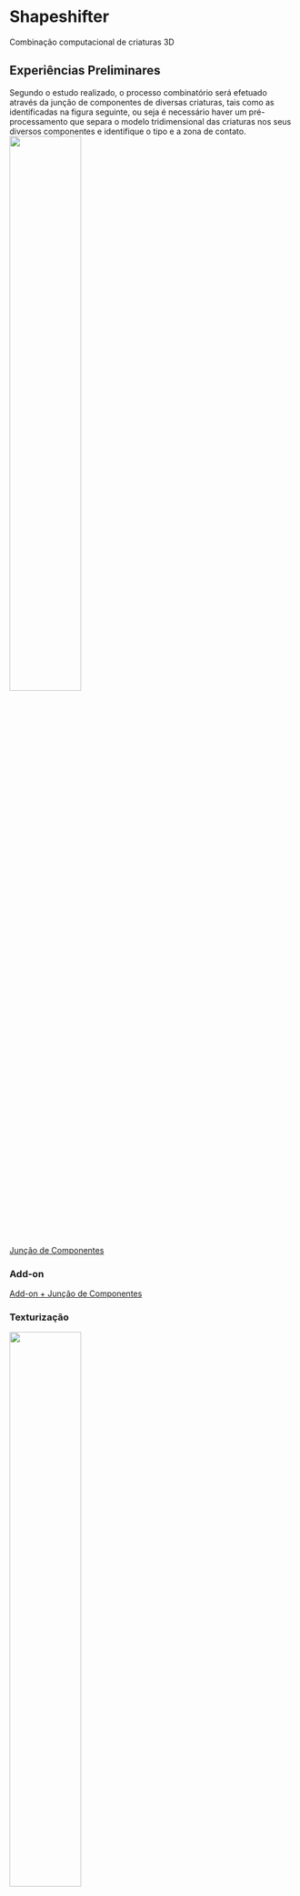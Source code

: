 # Shapeshifter
Combinação computacional de criaturas 3D
## Experiências Preliminares
Segundo o estudo realizado, o processo combinatório será efetuado através da junção de componentes de diversas criaturas, tais como as identificadas na figura seguinte, ou seja é necessário haver um pré-processamento que separa o modelo tridimensional das criaturas nos seus diversos componentes e identifique o tipo e a zona de contato.
<br>
<img src="Experiências%20Preliminares/Imagens/animal_divided.png" width="50%">
<br>
[Junção de Componentes](https://github.com/gouveiafabio98/Shapeshifter/blob/main/Experi%C3%AAncias%20Preliminares/Scripts/Jun%C3%A7%C3%A3o%20de%20Componentes.py)

### Add-on
[Add-on + Junção de Componentes](https://github.com/gouveiafabio98/Shapeshifter/blob/main/Experi%C3%AAncias%20Preliminares/Scripts/Addon%20%2B%20Jun%C3%A7%C3%A3o%20de%20Componentes.py)

### Texturização
<img src="Experiências%20Preliminares/Imagens/texture.png" width="50%">
<br>
[Junção de Componentes](https://github.com/gouveiafabio98/Shapeshifter/blob/main/Experi%C3%AAncias%20Preliminares/Scripts/Jun%C3%A7%C3%A3o%20de%20Componentes.py)
